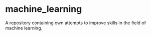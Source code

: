 # machine_learning

A repository containing own attempts to improve skills in the field of machine learning.
